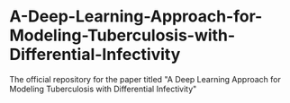 # A-Deep-Learning-Approach-for-Modeling-Tuberculosis-with-Differential-Infectivity
The official repository for the paper titled "A Deep Learning Approach for Modeling Tuberculosis with Differential Infectivity"
